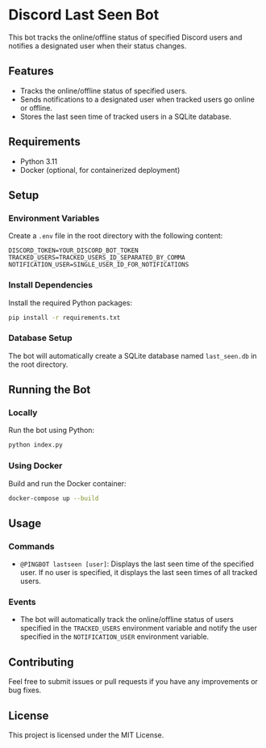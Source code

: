 # Discord Last Seen Bot

This bot tracks the online/offline status of specified Discord users and notifies a designated user when their status changes.

## Features

- Tracks the online/offline status of specified users.
- Sends notifications to a designated user when tracked users go online or offline.
- Stores the last seen time of tracked users in a SQLite database.

## Requirements

- Python 3.11
- Docker (optional, for containerized deployment)

## Setup

### Environment Variables

Create a `.env` file in the root directory with the following content:

```
DISCORD_TOKEN=YOUR_DISCORD_BOT_TOKEN
TRACKED_USERS=TRACKED_USERS_ID_SEPARATED_BY_COMMA
NOTIFICATION_USER=SINGLE_USER_ID_FOR_NOTIFICATIONS
```

### Install Dependencies

Install the required Python packages:

```bash
pip install -r requirements.txt
```

### Database Setup

The bot will automatically create a SQLite database named `last_seen.db` in the root directory.

## Running the Bot

### Locally

Run the bot using Python:

```bash
python index.py
```

### Using Docker

Build and run the Docker container:

```bash
docker-compose up --build
```

## Usage

### Commands

- `@PINGBOT lastseen [user]`: Displays the last seen time of the specified user. If no user is specified, it displays the last seen times of all tracked users.

### Events

- The bot will automatically track the online/offline status of users specified in the `TRACKED_USERS` environment variable and notify the user specified in the `NOTIFICATION_USER` environment variable.

## Contributing

Feel free to submit issues or pull requests if you have any improvements or bug fixes.

## License

This project is licensed under the MIT License.
